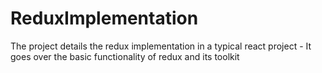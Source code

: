 # ReduxImplementation

The project details the redux implementation in a typical react project - It goes over the basic functionality of redux and its toolkit
